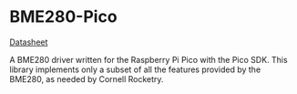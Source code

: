 # BME280-Pico

[Datasheet](https://www.bosch-sensortec.com/media/boschsensortec/downloads/datasheets/bst-bme280-ds002.pdf)

A BME280 driver written for the Raspberry Pi Pico with the Pico SDK. This library implements only a subset of all the features provided by the BME280, as needed by Cornell Rocketry.